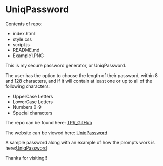 # UniqPassword
Contents of repo:
* index.html
* style.css
* script.js
* README.md
* Example1.PNG

This is my secure password generator, or UniqPassword.

The user has the option to choose the length of their password, within 8 and 128 characters, and if it will contain at least one or up to all of the following characters:
* UpperCase Letters
* LowerCase Letters
* Numbers 0-9
* Special characters

The repo can be found here: 
[TPR_GitHub](https://github.com/rutherford87/UniqPassword)

The website can be viewed here: [UniqPassword](https://rutherford87.github.io/UniqPassword/)

A sample password along with an example of how the prompts work is here:[UniqPassword](.Example1.PNG)

Thanks for visiting!!